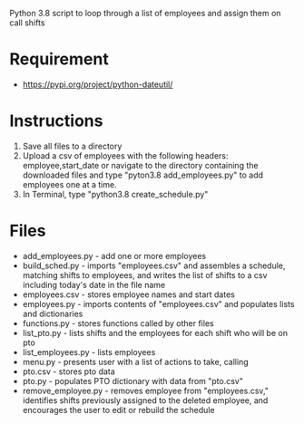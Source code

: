 Python 3.8 script to loop through a list of employees and assign them on call shifts

# Requirement
* https://pypi.org/project/python-dateutil/

# Instructions
1. Save all files to a directory
1. Upload a csv of employees with the following headers: employee,start_date or navigate to the directory containing the downloaded files and type "pyton3.8 add_employees.py" to add employees one at a time.
1. In Terminal, type "python3.8 create_schedule.py"

# Files
* add_employees.py - add one or more employees
* build_sched.py - imports "employees.csv" and assembles a schedule, matching shifts to employees, and writes the list of shifts to a csv including today's date in the file name
* employees.csv - stores employee names and start dates
* employees.py - imports contents of "employees.csv" and populates lists and dictionaries
* functions.py - stores functions called by other files
* list_pto.py - lists shifts and the employees for each shift who will be on pto
* list_employees.py - lists employees
* menu.py - presents user with a list of actions to take, calling
* pto.csv - stores pto data
* pto.py - populates PTO dictionary with data from "pto.csv"
* remove_employee.py - removes employee from "employees.csv," identifies shifts previously assigned to the deleted employee, and encourages the user to edit or rebuild the schedule
